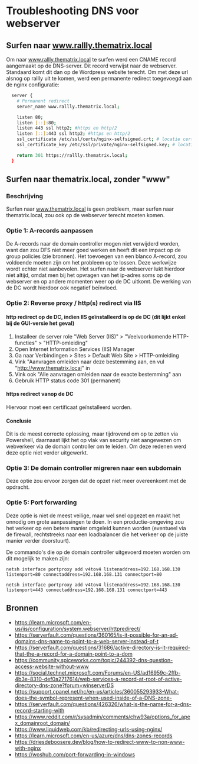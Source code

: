 # Troubleshooting DNS voor webserver

## Surfen naar www.rallly.thematrix.local

Om naar www.rallly.thematrix.local te surfen werd een CNAME record aangemaakt op de DNS-server. Dit record verwijst naar de webserver. Standaard komt dit dan op de Wordpress website terecht. Om met deze url alsnog op rallly uit te komen, werd een permanente redirect toegevoegd aan de nginx configuratie:

```bash
  server {
    # Permanent redirect
    server_name www.rallly.thematrix.local;

    listen 80;
    listen [::]:80;
    listen 443 ssl http2; #https en http/2
    listen [::]:443 ssl http2; #https en http/2
    ssl_certificate /etc/ssl/certs/nginx-selfsigned.crt; # locatie certs
    ssl_certificate_key /etc/ssl/private/nginx-selfsigned.key; # locatie certs

    return 301 https://rallly.thematrix.local;
  }
```

## Surfen naar thematrix.local, zonder "www"

### Beschrijving

Surfen naar www.thematrix.local is geen probleem, maar surfen naar thematrix.local, zou ook op de webserver terecht moeten komen.

### Optie 1: A-records aanpassen

De A-records naar de domain controller mogen niet verwijderd worden, want dan zou DFS niet meer goed werken en heeft dit een impact op de group policies (zie bronnen). Het toevoegen van een blanco A-record, zou voldoende moeten zijn om het probleem op te lossen. Deze werkwijze wordt echter niet aanbevolen. Het surfen naar de webserver lukt hierdoor niet altijd, omdat men bij het opvragen van het ip-adres soms op de webserver en op andere momenten weer op de DC uitkomt. De werking van de DC wordt hierdoor ook negatief beïnvloed.

### Optie 2:  Reverse proxy / http(s) redirect via IIS

#### http redirect op de DC, indien IIS geïnstalleerd is op de DC (dit lijkt enkel bij de GUI-versie het geval)

1. Installeer de server role "Web Server (IIS)" > "Veelvoorkomende HTTP-functies" > "HTTP-omleiding"
2. Open Internet Information Services (IIS) Manager
3. Ga naar Verbindingen > Sites > Default Web Site > HTTP-omleiding
4. Vink "Aanvragen omleiden naar deze bestemming aan, en vul "http://www.thematrix.local" in
5. Vink ook "Alle aanvragen omleiden naar de exacte bestemming" aan
6. Gebruik HTTP status code 301 (permanent)

#### https redirect vanop de DC

Hiervoor moet een certificaat geïnstalleerd worden.

#### Conclusie

Dit is de meest correcte oplossing, maar tijdrovend om op te zetten via Powershell, daarnaast lijkt het op vlak van security niet aangewezen om webverkeer via de domain controller om te leiden. Om deze redenen werd deze optie niet verder uitgewerkt.

### Optie 3: De domain controller migreren naar een subdomain

Deze optie zou ervoor zorgen dat de opzet niet meer overeenkomt met de opdracht.

### Optie 5: Port forwarding

Deze optie is niet de meest veilige, maar wel snel opgezet en maakt het onnodig om grote aanpassingen te doen. In een productie-omgeving zou het verkeer op een betere manier omgeleid kunnen worden (eventueel via de firewall, rechtstreeks naar een loadbalancer die het verkeer op de juiste manier verder doorstuurt).

De commando's die op de domain controller uitgevoerd moeten worden om dit mogelijk te maken zijn:

`netsh interface portproxy add v4tov4 listenaddress=192.168.168.130 listenport=80 connectaddress=192.168.168.131 connectport=80`

`netsh interface portproxy add v4tov4 listenaddress=192.168.168.130 listenport=443 connectaddress=192.168.168.131 connectport=443`

## Bronnen

* <https://learn.microsoft.com/en-us/iis/configuration/system.webserver/httpredirect/>
* <https://serverfault.com/questions/360165/is-it-possible-for-an-ad-domains-dns-name-to-point-to-a-web-server-instead-of-t>
* <https://serverfault.com/questions/31686/active-directory-is-it-required-that-the-a-record-for-a-domain-point-to-a-dom>
* <https://community.spiceworks.com/topic/244392-dns-question-access-website-without-www>
* <https://social.technet.microsoft.com/Forums/en-US/ad16959c-2ffb-4b3e-8310-def0a2717614/web-services-a-record-at-root-of-active-directory-dns-zone?forum=winserverDS>
* <https://support.cpanel.net/hc/en-us/articles/360055293933-What-does-the-symbol-represent-when-used-inside-of-a-DNS-zone->
* <https://serverfault.com/questions/426326/what-is-the-name-for-a-dns-record-starting-with>
* <https://www.reddit.com/r/sysadmin/comments/chw93a/options_for_apex_domainroot_domain/>
* <https://www.liquidweb.com/kb/redirecting-urls-using-nginx/>
* <https://learn.microsoft.com/en-us/azure/dns/dns-zones-records>
* <https://driesdeboosere.dev/blog/how-to-redirect-www-to-non-www-with-nginx>
* <https://woshub.com/port-forwarding-in-windows>
